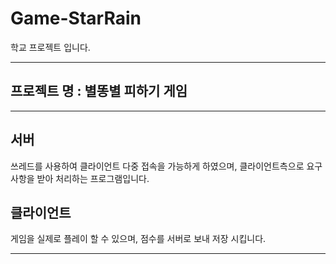 # Game-StarRain

학교 프로젝트 입니다.

-----------
## 프로젝트 명 : 별똥별 피하기 게임

-----------
## 서버

쓰레드를 사용하여 클라이언트 다중 접속을 가능하게 하였으며, 클라이언트측으로 요구사항을 받아
처리하는 프로그램입니다.

## 클라이언트

게임을 실제로 플레이 할 수 있으며, 점수를 서버로 보내 저장 시킵니다.

------------
